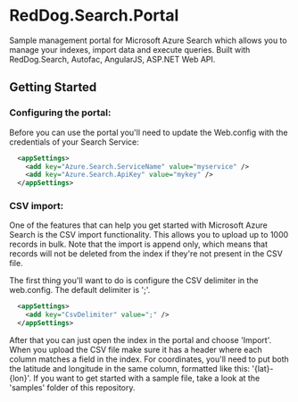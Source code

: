 RedDog.Search.Portal
====================

Sample management portal for Microsoft Azure Search which allows you to manage your indexes, import data and execute queries. Built with RedDog.Search, Autofac, AngularJS, ASP.NET Web API.

## Getting Started

### Configuring the portal:

Before you can use the portal you'll need to update the Web.config with the credentials of your Search Service:

```XML
  <appSettings>
    <add key="Azure.Search.ServiceName" value="myservice" />
    <add key="Azure.Search.ApiKey" value="mykey" />
  </appSettings>
```

### CSV import:

One of the features that can help you get started with Microsoft Azure Search is the CSV import functionality. This allows you to upload up to 1000 records in bulk. Note that the import is append only, which means that records will not be deleted from the index if they're not present in the CSV file.

The first thing you'll want to do is configure the CSV delimiter in the web.config. The default delimiter is ';'.

```XML
  <appSettings>
    <add key="CsvDelimiter" value=";" />
  </appSettings>
```

After that you can just open the index in the portal and choose 'Import'. When you upload the CSV file make sure it has a header where each column matches a field in the index. For coordinates, you'll need to put both the latitude and longitude in the same column, formatted like this: '{lat}-{lon}'. If you want to get started with a sample file, take a look at the 'samples' folder of this repository.
